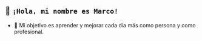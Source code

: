 ##  👋 ```¡Hola, mi nombre es Marco!```

- 👀 Mi objetivo es aprender y mejorar cada día más como persona y como profesional.

<!---
marco-96-dev/marco-96-dev is a ✨ special ✨ repository because its `README.md` (this file) appears on your GitHub profile.
You can click the Preview link to take a look at your changes.
--->
